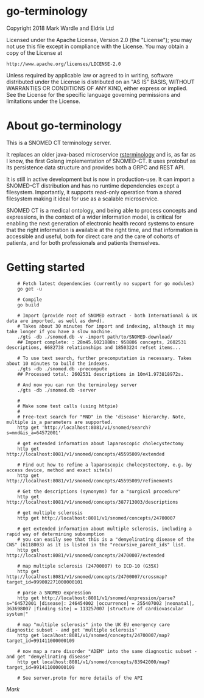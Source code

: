 go-terminology
==============

Copyright 2018 Mark Wardle and Eldrix Ltd

Licensed under the Apache License, Version 2.0 (the "License");
you may not use this file except in compliance with the License.
You may obtain a copy of the License at

    http://www.apache.org/licenses/LICENSE-2.0

Unless required by applicable law or agreed to in writing, software
distributed under the License is distributed on an "AS IS" BASIS,
WITHOUT WARRANTIES OR CONDITIONS OF ANY KIND, either express or implied.
See the License for the specific language governing permissions and
limitations under the License.


# About go-terminology

This is a SNOMED CT terminology server. 

It replaces an older java-based microservice [rsterminology](https://github.com/wardle/rsterminology) and is, as far as I know, the first Golang implementation of SNOMED-CT. It uses protobuf as its persistence data structure and provides both a GRPC and REST API.

It is still in active development but is now in production-use. It can import a SNOMED-CT distribution and has no runtime dependencies except a filesystem. Importantly, it supports read-only operation from a shared filesystem making it ideal for use as a scalable microservice. 

SNOMED CT is a medical ontology, and being able to process concepts and expressions, in the context of a wider information model, is critical for enabling the next generation of electronic health record systems to ensure that the right information is available at the right time, and that information is accessible and useful, both for direct care and the care of cohorts of patients, and for both professionals and patients themselves.

# Getting started
```
    # Fetch latest dependencies (currently no support for go modules)
	go get -u
	
	# Compile
	go build
	
	# Import (provide root of SNOMED extract - both International & UK data are imported, as well as dm+d). 
    # Takes about 30 minutes for import and indexing, although it may take longer if you have a slow machine.
	./gts -db ./snomed.db -v -import path/to/SNOMED-download/
	## Import complete: : 28m45.6021888s: 958806 concepts, 2602531 descriptions, 6682738 relationships and 18503224 refset items...

	# To use text search, further precomputation is necessary. Takes about 10 minutes to build the indexes.
	./gts -db ./snomed.db -precompute
	## Processed total: 2602531 descriptions in 10m41.973818972s.

    # And now you can run the terminology server 
    ./gts -db ./snomed.db -server

    #
    # Make some test calls (using httpie)
	#
    # Free-text search for "MND" in the 'disease' hierarchy. Note, multiple is_a parameters are supported.
    http get 'http://localhost:8081/v1/snomed/search?s=mnd&is_a=64572001'
	
	# get extended information about laparoscopic cholecystectomy
	http get http://localhost:8081/v1/snomed/concepts/45595009/extended

    # Find out how to refine a laparoscopic cholecystectomy, e.g. by access device, method and exact site(s)
    http get http://localhost:8081/v1/snomed/concepts/45595009/refinements
	
    # Get the descriptions (synonyms) for a "surgical procedure"
    http get http://localhost:8081/v1/snomed/concepts/387713003/descriptions
    
    # get multiple sclerosis
	http get http://localhost:8081/v1/snomed/concepts/24700007
	
    # get extended information about multiple sclerosis, including a rapid way of determining subsumption
    # you can easily see that this is a "demyelinating disease of the CNS" (6118003) as it is listed in the "recursive_parent_ids" list.
	http get http://localhost:8081/v1/snomed/concepts/24700007/extended
    
    # map multiple sclerosis (24700007) to ICD-10 (G35X)
    http get http://localhost:8081/v1/snomed/concepts/24700007/crossmap?target_id=999002271000000101
	
    # parse a SNOMED expression
    http get http://localhost:8081/v1/snomed/expression/parse?s="64572001 |disease|: 246454002 |occurrence| = 255407002 |neonatal|,  363698007 |finding site| = 113257007 |structure of cardiovascular system|"

    # map "multiple sclerosis" into the UK EU emergency care diagnostic subset - and get 'multiple sclerosis'
    http get localhost:8081/v1/snomed/concepts/24700007/map?target_id=991411000000109

    # now map a rare disorder "ADEM" into the same diagnostic subset - and get "demyelinating disease"
    http get localhost:8081/v1/snomed/concepts/83942000/map?target_id=991411000000109

	# See server.proto for more details of the API
```

*Mark*
